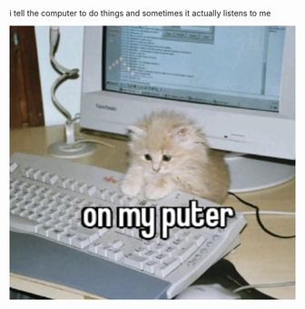 i tell the computer to do things and sometimes it actually listens to me
<!--START_SECTION:update_image-->
<img src=https://raw.githubusercontent.com/sneakykestrel/sneakykestrel/main/.github/images/puter_1.jpg height="" width="" align=left alt=kitty />
<!--END_SECTION:update_image-->

